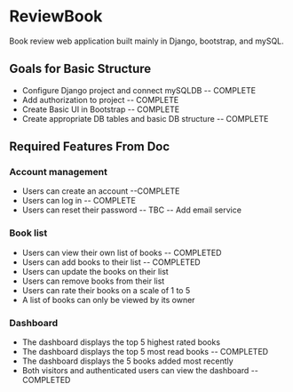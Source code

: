 # ReviewBook
Book review web application built mainly in Django, bootstrap, and mySQL.

## Goals for Basic Structure
  * Configure Django project and connect mySQLDB -- COMPLETE
  * Add authorization to project -- COMPLETE
  * Create Basic UI in Bootstrap -- COMPLETE
  * Create appropriate DB tables and basic DB structure -- COMPLETE

## Required Features From Doc
### Account management
  * Users can create an account --COMPLETE
  * Users can log in -- COMPLETE
  * Users can reset their password -- TBC -- Add email service
### Book list
  * Users can view their own list of books -- COMPLETED
  * Users can add books to their list -- COMPLETED
  * Users can update the books on their list
  * Users can remove books from their list
  * Users can rate their books on a scale of 1 to 5
  * A list of books can only be viewed by its owner
### Dashboard
  * The dashboard displays the top 5 highest rated books
  * The dashboard displays the top 5 most read books -- COMPLETED
  * The dashboard displays the 5 books added most recently
  * Both visitors and authenticated users can view the dashboard -- COMPLETED

